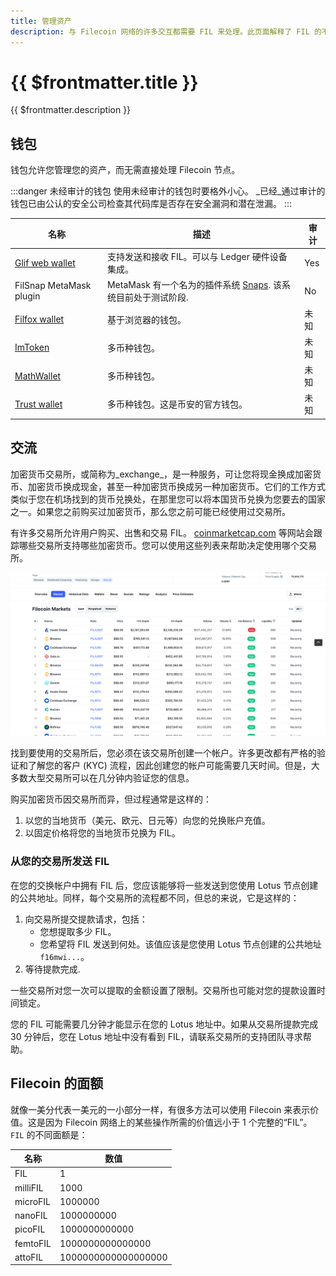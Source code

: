 ```yaml
---
title: 管理资产
description: 与 Filecoin 网络的许多交互都需要 FIL 来处理。此页面解释了 FIL 的不同面额、如何存储它以及如何获取它。
---
```


# {{ $frontmatter.title }}

{{ $frontmatter.description }}

## 钱包

钱包允许您管理您的资产，而无需直接处理 Filecoin 节点。

:::danger 未经审计的钱包
使用未经审计的钱包时要格外小心。 _已经_通过审计的钱包已由公认的安全公司检查其代码库是否存在安全漏洞和潜在泄漏。
:::

| 名称                                           | 描述                                                                                                                          | 审计 |
| ---------------------------------------------- | ------------------------------------------------------------------------------------------------------------------------------------ | ------- |
| [Glif web wallet](https://wallet.glif.io/?network=f)                                | 支持发送和接收 FIL。可以与 Ledger 硬件设备集成。                                                   | Yes     |
| FilSnap MetaMask plugin                        | MetaMask 有一个名为的插件系统 [Snaps](https://github.com/MetaMask/metamask-snaps-beta/wiki). 该系统目前处于测试阶段. | No      |
| [Filfox wallet](https://wallet.filfox.info/en) | 基于浏览器的钱包。                                                                                                              | 未知 |
| [ImToken](https://token.im/)                   | 多币种钱包。                                                                                                            | 未知 |
| [MathWallet](https://mathwallet.org/en-us/)    | 多币种钱包。                                                                                                             | 未知 |
| [Trust wallet](https://trustwallet.com/)                                   | 多币种钱包。这是币安的官方钱包。                                                                    | 未知 |

## 交流

加密货币交易所，或简称为_exchange_，是一种服务，可让您将现金换成加密货币、加密货币换成现金，甚至一种加密货币换成另一种加密货币。它们的工作方式类似于您在机场找到的货币兑换处，在那里您可以将本国货币兑换为您要去的国家之一。如果您之前购买过加密货币，那么您之前可能已经使用过交易所。

有许多交易所允许用户购买、出售和交易 FIL。 [coinmarketcap.com](https:coinmarketcap.comcurrenciesfilecoinmarkets) 等网站会跟踪哪些交易所支持哪些加密货币。您可以使用这些列表来帮助决定使用哪个交易所。

![Coinmarketcap 显示支持 FIL 的交易所列表.](./images/coinmarketcap-exchanges.png)

找到要使用的交易所后，您必须在该交易所创建一个帐户。许多更改都有严格的验证和了解您的客户 (KYC) 流程，因此创建您的帐户可能需要几天时间。但是，大多数大型交易所可以在几分钟内验证您的信息。

购买加密货币因交易所而异，但过程通常是这样的：

1. 以您的当地货币（美元、欧元、日元等）向您的兑换账户充值。
1. 以固定价格将您的当地货币兑换为 FIL。

### 从您的交易所发送 FIL

在您的交换帐户中拥有 FIL 后，您应该能够将一些发送到您使用 Lotus 节点创建的公共地址。同样，每个交易所的流程都不同，但总的来说，它是这样的：

1. 向交易所提交提款请求，包括：
    - 您想提取多少 FIL。
    - 您希望将 FIL 发送到何处。该值应该是您使用 Lotus 节点创建的公共地址 `f16mwi...`。
1. 等待提款完成.

一些交易所对您一次可以提取的金额设置了限制。交易所也可能对您的提款设置时间锁定。

您的 FIL 可能需要几分钟才能显示在您的 Lotus 地址中。如果从交易所提款完成 30 分钟后，您在 Lotus 地址中没有看到 FIL，请联系交易所的支持团队寻求帮助。

## Filecoin 的面额

就像一美分代表一美元的一小部分一样，有很多方法可以使用 Filecoin 来表示价值。这是因为 Filecoin 网络上的某些操作所需的价值远小于 1 个完整的“FIL”。 `FIL` 的不同面额是：

| 名称     | 数值             |
| -------- | ------------------- |
| FIL      | 1                   |
| milliFIL | 1000                |
| microFIL | 1000000             |
| nanoFIL  | 1000000000          |
| picoFIL  | 1000000000000       |
| femtoFIL | 1000000000000000    |
| attoFIL  | 1000000000000000000 |
